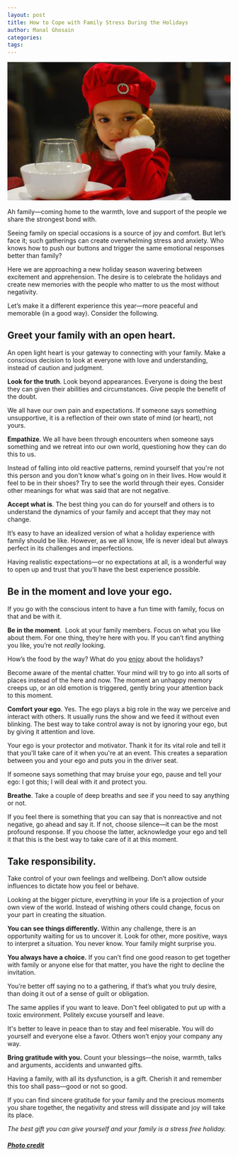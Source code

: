 ```yaml
---
layout: post
title: How to Cope with Family Stress During the Holidays
author: Manal Ghosain
categories:
tags:
---
```


![Christmas mood](/images/xmas-mood.jpg)

Ah family—coming home to the warmth, love and support of the people we share the strongest bond with. 

Seeing family on special occasions is a source of joy and comfort. But let’s face it; such gatherings can create overwhelming stress and anxiety. Who knows how to push our buttons and trigger the same emotional responses better than family? 

Here we are approaching a new holiday season wavering between excitement and apprehension. The desire is to celebrate the holidays and create new memories with the people who matter to us the most without negativity. 

Let’s make it a different experience this year—more peaceful and memorable (in a good way). Consider the following. 

## Greet your family with an open heart.

An open light heart is your gateway to connecting with your family. Make a conscious decision to look at everyone with love and understanding, instead of caution and judgment. 

**Look for the truth**. Look beyond appearances. Everyone is doing the best they can given their abilities and circumstances. Give people the benefit of the doubt. 

We all have our own pain and expectations. If someone says something unsupportive, it is a reflection of their own state of mind (or heart), not yours. 

**Empathize**. We all have been through encounters when someone says something and we retreat into our own world, questioning how they can do this to us. 

Instead of falling into old reactive patterns, remind yourself that you're not this person and you don't know what's going on in their lives. How would it feel to be in their shoes? Try to see the world through their eyes. Consider other meanings for what was said that are not negative. 

**Accept what is**. The best thing you can do for yourself and others is to understand the dynamics of your family and accept that they may not change. 

It’s easy to have an idealized version of what a holiday experience with family should be like. However, as we all know, life is never ideal but always perfect in its challenges and imperfections. 

Having realistic expectations—or no expectations at all, is a wonderful way to open up and trust that you’ll have the best experience possible. 

## Be in the moment and love your ego.

If you go with the conscious intent to have a fun time with family, focus on that and be with it. 

**Be in the moment**.  Look at your family members. Focus on what you like about them. For one thing, they’re here with you. If you can’t find anything you like, you’re not *really* looking. 

How’s the food by the way? What do you [enjoy](/the-joy-of-the-holidays/) about the holidays? 

Become aware of the mental chatter. Your mind will try to go into all sorts of places instead of the here and now. The moment an unhappy memory creeps up, or an old emotion is triggered, gently bring your attention back to this moment. 

**Comfort your ego**. Yes. The ego plays a big role in the way we perceive and interact with others. It usually runs the show and we feed it without even blinking. The best way to take control away is not by ignoring your ego, but by giving it attention and love. 

Your ego is your protector and motivator. Thank it for its vital role and tell it that you'll take care of it when you're at an event. This creates a separation between you and your ego and puts you in the driver seat. 

If someone says something that may bruise your ego, pause and tell your ego: I got this; I will deal with it and protect you. 

**Breathe**. Take a couple of deep breaths and see if you need to say anything or not. 

If you feel there is something that you can say that is nonreactive and not negative, go ahead and say it. If not, choose silence—it can be the most profound response. If you choose the latter, acknowledge your ego and tell it that this is the best way to take care of it at this moment. 

## Take responsibility.

Take control of your own feelings and wellbeing. Don’t allow outside influences to dictate how you feel or behave. 

Looking at the bigger picture, everything in your life is a projection of your own view of the world. Instead of wishing others could change, focus on your part in creating the situation.

**You can see things differently.** Within any challenge, there is an opportunity waiting for us to uncover it. Look for other, more positive, ways to interpret a situation. You never know. Your family might surprise you. 

**You always have a choice.** If you can’t find one good reason to get together with family or anyone else for that matter, you have the right to decline the invitation. 

You’re better off saying no to a gathering, if that’s what you truly desire, than doing it out of a sense of guilt or obligation. 

The same applies if you want to leave. Don't feel obligated to put up with a toxic environment. Politely excuse yourself and leave. 

It's better to leave in peace than to stay and feel miserable. You will do yourself and everyone else a favor. Others won’t enjoy your company any way. 

**Bring gratitude with you.** Count your blessings—the noise, warmth, talks and arguments, accidents and unwanted gifts. 

Having a family, with all its dysfunction, is a gift. Cherish it and remember this too shall pass—good or not so good. 

If you can find sincere gratitude for your family and the precious moments you share together, the negativity and stress will dissipate and joy will take its place.

*The best gift you can give yourself and your family is a stress free holiday.*

##### [Photo credit](http://www.flickr.com/photos/mzaluska/3146198325/)